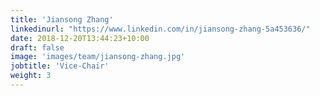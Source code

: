 ```yaml
---
title: 'Jiansong Zhang'
linkedinurl: "https://www.linkedin.com/in/jiansong-zhang-5a453636/"
date: 2018-12-20T13:44:23+10:00
draft: false
image: 'images/team/jiansong-zhang.jpg'
jobtitle: 'Vice-Chair'
weight: 3
---
```


